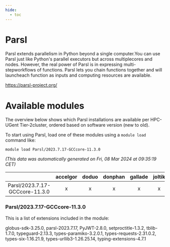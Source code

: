 ```yaml
---
hide:
  - toc
---
```


Parsl
=====


Parsl extends parallelism in Python beyond a single computer.You can use Parsl just like Python's parallel executors but across multiplecores and nodes. However, the real power of Parsl is in expressing multi-stepworkflows of functions. Parsl lets you chain functions together and will launcheach function as inputs and computing resources are available.

https://parsl-project.org/
# Available modules


The overview below shows which Parsl installations are available per HPC-UGent Tier-2cluster, ordered based on software version (new to old).

To start using Parsl, load one of these modules using a `module load` command like:

```shell
module load Parsl/2023.7.17-GCCcore-11.3.0
```

*(This data was automatically generated on Fri, 08 Mar 2024 at 09:35:19 CET)*  

| |accelgor|doduo|donphan|gallade|joltik|skitty|
| :---: | :---: | :---: | :---: | :---: | :---: | :---: |
|Parsl/2023.7.17-GCCcore-11.3.0|x|x|x|x|x|x|


### Parsl/2023.7.17-GCCcore-11.3.0

This is a list of extensions included in the module:

globus-sdk-3.25.0, parsl-2023.7.17, PyJWT-2.8.0, setproctitle-1.3.2, tblib-1.7.0, typeguard-2.13.3, types-paramiko-3.2.0.1, types-requests-2.31.0.2, types-six-1.16.21.9, types-urllib3-1.26.25.14, typing-extensions-4.7.1
